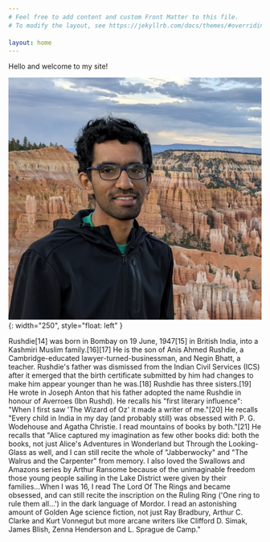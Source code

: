 ```yaml
---
# Feel free to add content and custom Front Matter to this file.
# To modify the layout, see https://jekyllrb.com/docs/themes/#overriding-theme-defaults

layout: home
---
```


Hello and welcome to my site!

![Aravind displayPic](./assets/images/ak_bryceCanyon_crop.jpg){: width="250", style="float: left" }

Rushdie[14] was born in Bombay on 19 June, 1947[15] in British India, into a Kashmiri Muslim family.[16][17] He is the son of Anis Ahmed Rushdie, a Cambridge-educated lawyer-turned-businessman, and Negin Bhatt, a teacher. Rushdie's father was dismissed from the Indian Civil Services (ICS) after it emerged that the birth certificate submitted by him had changes to make him appear younger than he was.[18] Rushdie has three sisters.[19] He wrote in Joseph Anton that his father adopted the name Rushdie in honour of Averroes (Ibn Rushd). He recalls his "first literary influence": "When I first saw 'The Wizard of Oz' it made a writer of me."[20] He recalls "Every child in India in my day (and probably still) was obsessed with P. G. Wodehouse and Agatha Christie. I read mountains of books by both."[21] He recalls that "Alice captured my imagination as few other books did: both the books, not just Alice's Adventures in Wonderland but Through the Looking-Glass as well, and I can still recite the whole of "Jabberwocky" and "The Walrus and the Carpenter" from memory. I also loved the Swallows and Amazons series by Arthur Ransome because of the unimaginable freedom those young people sailing in the Lake District were given by their families...When I was 16, I read The Lord Of The Rings and became obsessed, and can still recite the inscription on the Ruling Ring ('One ring to rule them all...') in the dark language of Mordor. I read an astonishing amount of Golden Age science fiction, not just Ray Bradbury, Arthur C. Clarke and Kurt Vonnegut but more arcane writers like Clifford D. Simak, James Blish, Zenna Henderson and L. Sprague de Camp."
